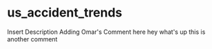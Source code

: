 # us_accident_trends
Insert Description
Adding Omar's Comment here
hey what's up this is another comment